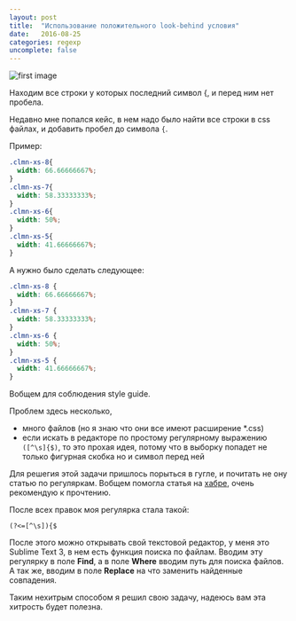 ```yaml
---
layout: post
title:  "Использование положительного look-behind условия"
date:   2016-08-25
categories: regexp
uncomplete: false
---
```


![first image](https://www.mullie.eu/public/posts/regex-2.png)

Находим все строки у которых последний символ {, и перед ним нет пробела.

Недавно мне попался кейс, в нем надо было найти все строки в css файлах,  и добавить пробел до символа `{`.

Пример:

```css
.clmn-xs-8{
  width: 66.66666667%;
}
.clmn-xs-7{
  width: 58.33333333%;
}
.clmn-xs-6{
  width: 50%;
}
.clmn-xs-5{
  width: 41.66666667%;
}
```

А нужно было сделать следующее:

```css
.clmn-xs-8 {
  width: 66.66666667%;
}
.clmn-xs-7 {
  width: 58.33333333%;
}
.clmn-xs-6 {
  width: 50%;
}
.clmn-xs-5 {
  width: 41.66666667%;
}
```

Вобщем для соблюдения style guide. 

Проблем здесь несколько, 

- много файлов (но я знаю что они все имеют расширение *.css)
- если искать в редакторе по простому регулярному выражению `([^\s]{$)`, то это прохая идея, потому что в выборку попадет не только фигурная скобка но и символ перед ней

Для решегия этой задачи пришлось порыться в гугле, и почитать не ону статью по регуляркам. Вобщем помогла статья на [хабре](https://habrahabr.ru/post/159483/), очень рекомендую к прочтению.

После всех правок моя регулярка стала такой:

```
(?<=[^\s]){$
```

После этого можно открывать свой текстовой редактор, у меня это Sublime Text 3, в нем есть функция поиска по файлам. Вводим эту регулярку в поле **Find**, а в поле **Where** вводим путь для поиска файлов. А так же, вводим в поле **Replace** на что заменить найденные совпадения.

Таким нехитрым способом я решил свою задачу, надеюсь вам эта хитрость будет полезна.

